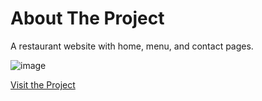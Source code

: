 # About The Project

A restaurant website with home, menu, and contact pages.

![image](https://github.com/user-attachments/assets/71ff8bfe-5eb0-4c0b-9572-ae376e971c0e)

[Visit the Project](https://queuephil.github.io/restaurant-page/)
